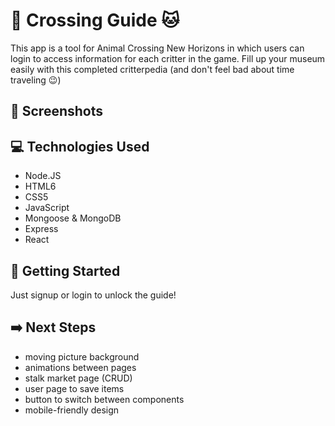 # :rabbit: Crossing Guide :cat:

This app is a tool for Animal Crossing New Horizons in which users can login to access information for each critter in the game.  Fill up your museum easily with this completed critterpedia (and don't feel bad about time traveling :wink:)

## :camera_flash: Screenshots

## :computer: Technologies Used

<ul>
<li>Node.JS</li>
<li>HTML6</li>
<li>CSS5</li>
<li>JavaScript</li>
<li>Mongoose & MongoDB</li>
<li>Express</li>
<li>React</li>
</ul>

## :rocket: Getting Started

Just signup or login to unlock the guide!

## :arrow_right: Next Steps

<ul>
<li>moving picture background</li>
<li>animations between pages</li>
<li>stalk market page (CRUD)</li>
<li>user page to save items</li>
<li>button to switch between components</li>
<li>mobile-friendly design</li>
</ul>
